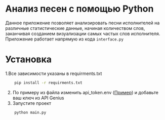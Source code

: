 # Анализ песен с помощью Python
Данное приложение позволяет анализировать песни исполнителей на различные статистические данные, начиная количеством слов, заканчивая созданием визуализации самых частых слов исполнителя.
Приложение работает напрямую из кода ```interface.py```

# Установка
1.Все зависимости указаны в requirments.txt
```bash
    pip install -r requirments.txt
```
2. По примеру из файла изменить api_token.env ([Пример](https://github.com/Kerpee/ProjectITMO/blob/main/api_token.env)) и добавьте ваш ключ из API Genius
3. Запустите проект
```bash
    python main.py
``` 
